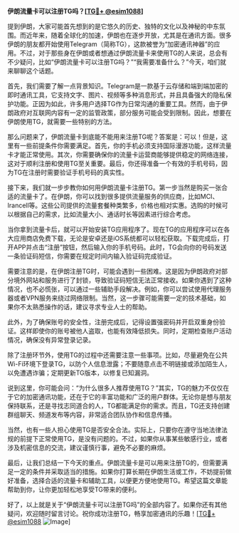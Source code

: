 **伊朗流量卡可以注册TG吗？[[TG💪+ @esim1088](https://t.me/s/esim1088)]**

提到伊朗，大家可能首先想到的是它悠久的历史、独特的文化以及神秘的中东氛围。而近年来，随着全球化的加速，伊朗也在逐步开放，尤其是在通讯方面。很多伊朗的朋友都开始使用Telegram（简称TG），这款被誉为“加密通讯神器”的应用。不过，对于那些身在伊朗或者想通过伊朗流量卡来使用TG的人来说，总会有不少疑问，比如“伊朗流量卡可以注册TG吗？”“我需要准备什么？”今天，咱们就来聊聊这个话题。

首先，我们需要了解一点背景知识。Telegram是一款基于云存储和端到端加密的即时通讯工具，它支持文字、图片、视频等多种消息形式，并且具备强大的隐私保护功能。正因为如此，许多用户选择TG作为日常沟通的重要工具。然而，由于伊朗政府对互联网内容有一定的监管政策，部分服务可能会受到限制。因此，想要在伊朗使用TG，就需要一些特别的方法。

那么问题来了，伊朗流量卡到底能不能用来注册TG呢？答案是：可以！但是，这里有一些前提条件你需要满足。首先，你的手机必须支持国际漫游功能，这样流量卡才能正常使用。其次，你需要确保你的流量卡运营商能够提供稳定的网络连接，这对于顺利注册和使用TG至关重要。最后，你还得准备一个有效的手机号码，因为TG在注册时需要验证手机号码的真实性。

接下来，我们就一步步教你如何用伊朗流量卡注册TG。第一步当然是购买一张合适的流量卡了。在伊朗，你可以找到很多提供流量服务的供应商，比如MCI、Irancell等。这些公司提供的流量套餐种类繁多，价格也相对实惠。选购的时候可以根据自己的需求，比如流量大小、通话时长等因素进行综合考虑。

当你拿到流量卡后，就可以开始安装TG应用程序了。现在TG的应用程序可以在各大应用商店免费下载，无论是安卓还是iOS系统都可以轻松获取。下载完成后，打开APP并点击“注册”按钮，然后输入你的手机号码。此时，TG会向你的号码发送一条验证码短信，你需要在规定时间内输入验证码完成验证。

需要注意的是，在伊朗注册TG时，可能会遇到一些困难。这是因为伊朗政府对部分境外网站和服务进行了封锁，导致验证码短信无法正常接收。如果你遇到了这种情况，也不必慌张，可以通过一些辅助手段解决。例如，你可以尝试使用代理服务器或者VPN服务来绕过网络限制。当然，这一步骤可能需要一定的技术基础，如果你不太熟悉操作的话，建议寻求专业人士的帮助。

此外，为了确保账号的安全性，注册完成后，记得设置强密码并开启双重身份验证。这样即使你的账号被他人盗取，也能有效降低损失。同时，定期检查账户活动情况，确保没有异常登录记录。

除了注册环节外，使用TG的过程中还需要注意一些事项。比如，尽量避免在公共Wi-Fi环境下登录TG，以防个人信息泄露；不要随意点击不明链接或添加陌生人，以免遭遇诈骗；定期更新TG版本，以修复已知漏洞。

说到这里，你可能会问：“为什么很多人推荐使用TG？”其实，TG的魅力不仅仅在于它的加密通讯功能，还在于它的丰富功能和广泛的用户群体。无论你是想与朋友保持联系，还是寻找志同道合的人，TG都能满足你的需求。而且，TG还支持创建群组聊天、频道发布等内容，非常适合团队协作和信息传播。

当然，也有一些人担心使用TG是否安全合法。实际上，只要你在遵守当地法律法规的前提下正常使用TG，是没有问题的。不过，如果你从事某些敏感行业，或者涉及机密信息的交流，建议谨慎行事，避免不必要的麻烦。

最后，让我们总结一下今天的重点。伊朗流量卡是可以用来注册TG的，但需要满足一定的条件并采取适当的措施。如果你打算长期在伊朗生活或工作，不妨提前做好准备，选择合适的流量卡和辅助工具，以便更方便地使用TG。希望这篇文章能帮助到你，让你更加轻松地享受TG带来的便利。

好了，以上就是关于“伊朗流量卡可以注册TG吗”的全部内容了。如果你还有其他疑问，欢迎随时留言讨论。祝你成功注册TG，畅享加密通讯的乐趣！[[TG💪+ @esim1088](https://t.me/s/esim1088) ![Image](https://i.postimg.cc/4NQfJmqS/Snipaste-2025-05-13-00-14-12.png)]